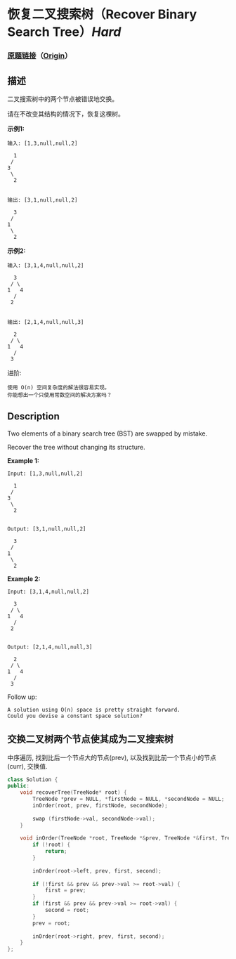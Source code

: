# 恢复二叉搜索树（Recover Binary Search Tree）*Hard*
### [原题链接](https://leetcode-cn.com/problems/recover-binary-search-tree)（[Origin](https://leetcode.com/problems/recover-binary-search-tree)）
## 描述
二叉搜索树中的两个节点被错误地交换。

请在不改变其结构的情况下，恢复这棵树。

**示例1:**
```
输入: [1,3,null,null,2]

  1
 /
3
 \
  2


输出: [3,1,null,null,2]

  3
 /
1
 \
  2
```


**示例2:**
```
输入: [3,1,4,null,null,2]

  3
 / \
1   4
  /
 2


输出: [2,1,4,null,null,3]

  2
 / \
1   4
  /
 3
```

进阶:


	使用 O(n) 空间复杂度的解法很容易实现。
	你能想出一个只使用常数空间的解决方案吗？

## Description
Two elements of a binary search tree (BST) are swapped by mistake.

Recover the tree without changing its structure.

**Example 1:**
```
Input: [1,3,null,null,2]

  1
 /
3
 \
  2


Output: [3,1,null,null,2]

  3
 /
1
 \
  2
```


**Example 2:**
```
Input: [3,1,4,null,null,2]

  3
 / \
1   4
  /
 2


Output: [2,1,4,null,null,3]

  2
 / \
1   4
  /
 3
```


Follow up:


	A solution using O(n) space is pretty straight forward.
	Could you devise a constant space solution?


## 交换二叉树两个节点使其成为二叉搜索树
中序遍历, 找到比后一个节点大的节点(prev), 以及找到比前一个节点小的节点(curr), 交换值.
```c++
class Solution {
public:
    void recoverTree(TreeNode* root) {
        TreeNode *prev = NULL, *firstNode = NULL, *secondNode = NULL;
        inOrder(root, prev, firstNode, secondNode);
        
        swap (firstNode->val, secondNode->val);
    }
    
    void inOrder(TreeNode *root, TreeNode *&prev, TreeNode *&first, TreeNode *&second) {
        if (!root) {
            return;
        }
        
        inOrder(root->left, prev, first, second);
        
        if (!first && prev && prev->val >= root->val) {
            first = prev;
        }
        if (first && prev && prev->val >= root->val) {
        	second = root;
        }
        prev = root;        
        
        inOrder(root->right, prev, first, second);
    }
};
```